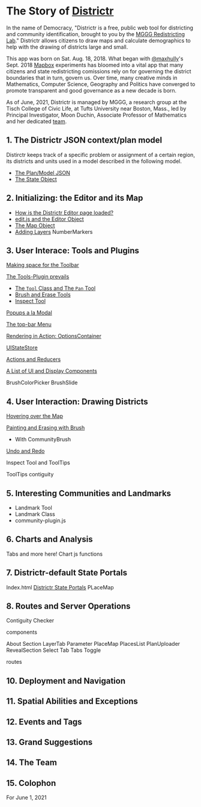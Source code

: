 # The Story of [Districtr]
In the name of Democracy, "Districtr is a free, public web tool for districting and community identification, brought to you by the [MGGG Redistricting Lab]." Districtr allows citizens to draw maps and calculate demographics to help with the drawing of districts large and small.

This app was born on Sat. Aug. 18, 2018. What began with [@maxhully]'s Sept. 2018 [Mapbox] experiments has bloomed into a vital app that many citizens and state redistricting comissions rely on for governing the district boundaries that in turn, govern us. Over time, many creative minds in Mathematics, Computer Science, Geography and Politics have converged to promote transparent and good governance as a new decade is born. 

As of June, 2021, Districtr is managed by MGGG, a research group at the Tisch College of Civic Life, at Tufts University near Boston, Mass., led by Principal Investigator, Moon Duchin, Associate Professor of Mathematics and her dedicated [team].


## 1. The Districtr JSON context/plan model
Distirctr keeps track of a specific problem or assignment of a certain region, its districts and units used in a model described in the following model.

- [The Plan/Model JSON](./plancontext.md)
- [The State Object](./state.md)

## 2. Initializing: the Editor and its Map

- [How is the Districtr Editor page loaded?](./initialization.md)
- [edit.js and the Editor Object](./editor.md)
- [The Map Object](./map.md)
- [Adding Layers](./layer.md)
NumberMarkers


## 3. User Interace: Tools and Plugins 

[Making space for the Toolbar](./toolbar.md)

[The Tools-Plugin prevails](./toolsplugin.md)
  - [The `Tool` Class and The `Pan` Tool](./tool.md)
  - [Brush and Erase Tools](./BrushEraseTools.md)
  - [Inspect Tool](./inspecttool.md)

[Popups a la Modal](./modal.md)

[The top-bar Menu](./topmenu.md)

[Rendering in Action: OptionsContainer](./optionscontainer.md)


[UIStateStore](./uistatestore.md)

[Actions and Reducers](./actionsreducers.md)

[A List of UI and Display Components](./uicomponents.md)


BrushColorPicker
BrushSlide

## 4. User Interaction: Drawing Districts


[Hovering over the Map](./brush.md)

[Painting and Erasing with Brush](./mapbrush.md)
- With CommunityBrush

[Undo and Redo](./undoredo.md)

Inspect Tool and ToolTips

ToolTips
contiguity


## 5. Interesting Communities and Landmarks

  - Landmark Tool
  - Landmark Class
  - community-plugin.js

## 6. Charts and Analysis

Tabs and more here!
Chart js functions


## 7. Districtr-default State Portals

Index.html
[Districtr State Portals](./districtrstateportals.md)
PLaceMap


## 8. Routes and Server Operations

Contiguity Checker

components

About Section
LayerTab
Parameter
PlaceMap
PlacesList
PlanUploader
RevealSection
Select
Tab
Tabs
Toggle



routes

## 10. Deployment and Navigation

## 11. Spatial Abilities and Exceptions

## 12. Events and Tags

## 13. Grand Suggestions

<a name="team" />

## 14. The Team

## 15. Colophon
For June 1, 2021



[@maxhully]: http://github.com/maxhully
[Mapbox]: https://docs.mapbox.com/mapbox-gl-js/api/
[districtr]: http://districtr.org
[MGGG Redistricting Lab]: http://https://mggg.org/
[team]: #team
